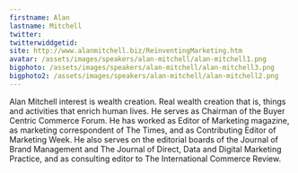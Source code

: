```yaml
---
firstname: Alan 
lastname: Mitchell
twitter: 
twitterwiddgetid: 
site: http://www.alanmitchell.biz/ReinventingMarketing.htm
avatar: /assets/images/speakers/alan-mitchell/alan-mitchell1.png
bigphoto: /assets/images/speakers/alan-mitchell/alan-mitchell3.png
bigphoto2: /assets/images/speakers/alan-mitchell/alan-mitchell2.png
---
```


Alan Mitchell interest is wealth creation. Real wealth creation that is, things and activities that enrich human lives. He serves as Chairman of the Buyer Centric Commerce Forum.
He has worked as Editor of Marketing magazine, as marketing correspondent of The Times, and as Contributing Editor of Marketing Week. He also serves on the editorial boards of the Journal of Brand Management and The Journal of Direct, Data and Digital Marketing Practice, and as consulting editor to The International Commerce Review.


